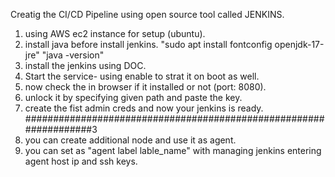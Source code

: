 Creatig the CI/CD Pipeline using open source tool called JENKINS.


1. using AWS ec2 instance for setup (ubuntu).
2. install java before install jenkins.
   "sudo apt install fontconfig openjdk-17-jre"
   "java -version"
3. install the jenkins using DOC.
4. Start the service- using enable to strat it on boot as well.
5. now check the in browser if it installed or not (port: 8080).
6. unlock it by specifying given path and paste the key.
7. create the fist admin creds and now your jenkins is ready.
##################################################################3
8. you can create additional node and use it as agent.
9. you can set as "agent label lable_name" with managing jenkins entering agent host ip and ssh keys.
